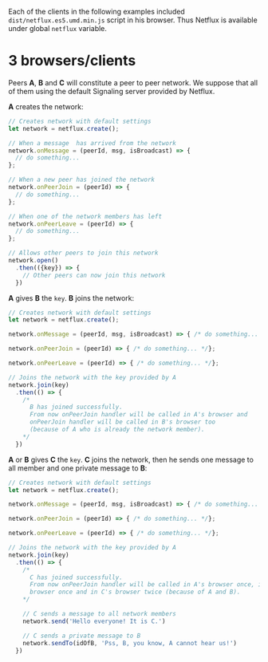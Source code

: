 Each of the clients in the following examples included `dist/netflux.es5.umd.min.js` script in his browser. Thus Netflux is available under global `netflux` variable.

# 3 browsers/clients
Peers **A**, **B** and **C** will constitute a peer to peer network. We suppose that all of them using the default Signaling server provided by Netflux.

**A** creates the network:

```javascript
// Creates network with default settings
let network = netflux.create();

// When a message  has arrived from the network
network.onMessage = (peerId, msg, isBroadcast) => {
  // do something...
};

// When a new peer has joined the network
network.onPeerJoin = (peerId) => {
  // do something...
};

// When one of the network members has left
network.onPeerLeave = (peerId) => {
  // do something...
};

// Allows other peers to join this network
network.open()
  .then(({key}) => {
    // Other peers can now join this network
  })
```

**A** gives **B** the `key`. **B** joins the network:
```javascript
// Creates network with default settings
let network = netflux.create();

network.onMessage = (peerId, msg, isBroadcast) => { /* do something... */};

network.onPeerJoin = (peerId) => { /* do something... */};

network.onPeerLeave = (peerId) => { /* do something... */};

// Joins the network with the key provided by A
network.join(key)
  .then(() => {
    /*
      B has joined successfully.
      From now onPeerJoin handler will be called in A's browser and
      onPeerJoin handler will be called in B's browser too
      (because of A who is already the network member).
    */
  })
```

**A** or **B** gives **C** the `key`. **C** joins the network, then he sends one message to all member and one private message to **B**:
```javascript
// Creates network with default settings
let network = netflux.create();

network.onMessage = (peerId, msg, isBroadcast) => { /* do something... */};

network.onPeerJoin = (peerId) => { /* do something... */};

network.onPeerLeave = (peerId) => { /* do something... */};

// Joins the network with the key provided by A
network.join(key)
  .then(() => {
    /*
      C has joined successfully.
      From now onPeerJoin handler will be called in A's browser once, in B's
      browser once and in C's browser twice (because of A and B).
    */

    // C sends a message to all network members
    network.send('Hello everyone! It is C.')

    // C sends a private message to B
    network.sendTo(idOfB, 'Pss, B, you know, A cannot hear us!')
  })
```
